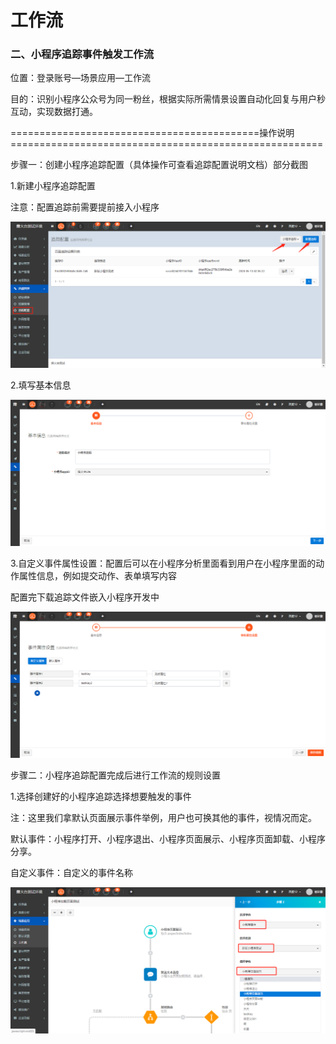 # 工作流

### 二、小程序追踪事件触发工作流

位置：登录账号—场景应用—工作流

目的：识别小程序公众号为同一粉丝，根据实际所需情景设置自动化回复与用户秒互动，实现数据打通。

===========================================操作说明======================================================

步骤一：创建小程序追踪配置（具体操作可查看追踪配置说明文档）部分截图

1.新建小程序追踪配置

注意：配置追踪前需要提前接入小程序

![](/assets/xcxlist.png)

2.填写基本信息

![](/assets/xcxjbxx.png)

3.自定义事件属性设置：配置后可以在小程序分析里面看到用户在小程序里面的动作属性信息，例如提交动作、表单填写内容

配置完下载追踪文件嵌入小程序开发中

![](/assets/小程序zdysjsx.png)

步骤二：小程序追踪配置完成后进行工作流的规则设置

1.选择创建好的小程序追踪选择想要触发的事件

注：这里我们拿默认页面展示事件举例，用户也可换其他的事件，视情况而定。

默认事件：小程序打开、小程序退出、小程序页面展示、小程序页面卸载、小程序分享。

自定义事件：自定义的事件名称

![](/assets/xcxmrsj.png)































